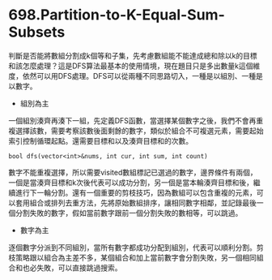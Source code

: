 # 698.Partition-to-K-Equal-Sum-Subsets

判斷是否能將數組分割成k個等和子集，先考慮數組能不能達成總和除以k的目標和該怎麼處理？這是DFS算法最基本的使用情境，現在題目只是多出數量k這個維度，依然可以用DFS處理。DFS可以從兩種不同思路切入，一種是以組別、一種是以數字。

- 組別為主

一個組別湊齊再湊下一組，先定義DFS函數，當選擇某個數字之後，我們不會再重複選擇該數，需要考察該數後面剩餘的數字，類似於組合不可複選元素，需要起始索引控制循環起點。還需要目標和以及湊齊目標和的次數。

```
bool dfs(vector<int>&nums, int cur, int sum, int count)
```

數字不能重複選擇，所以需要visited數組標記已選過的數字，邊界條件有兩個，一個是當湊齊目標和k次後代表可以成功分割，另一個是當本輪湊齊目標和後，繼續進行下一輪分割。還有一個重要的剪枝技巧，因為數組可以包含重複的元素，可以套用組合或排列去重方法，先將原始數組排序，讓相同數字相鄰，並記錄最後一個分割失敗的數字，假如當前數字跟前一個分割失敗的數相等，可以跳過。

- 數字為主

逐個數字分派到不同組別，當所有數字都成功分配到組別，代表可以順利分割。剪枝策略跟以組合為主差不多，某個組合和加上當前數字會分割失敗，另一個相同組合和也必失敗，可以直接跳過搜索。
